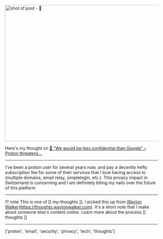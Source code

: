 
<a href="https://www.techradar.com/vpn/vpn-privacy-security/we-would-be-less-confidential-than-google-proton-threatens-to-quit-switzerland-over-new-surveillance-law?ref=dailydev">
    <img
        src="https://shots.wayl.one/shot/?url=https://www.techradar.com/vpn/vpn-privacy-security/we-would-be-less-confidential-than-google-proton-threatens-to-quit-switzerland-over-new-surveillance-law?ref=dailydev&height=450&width=800&scaled_width=800&scaled_height=450&selectors=""
        alt="shot of post - 💭 "We would be less confidential than Google" – Proton threatens..."
        height=450
        width=800
    >
</a>

Here's my thought on <a href="https://www.techradar.com/vpn/vpn-privacy-security/we-would-be-less-confidential-than-google-proton-threatens-to-quit-switzerland-over-new-surveillance-law?ref=dailydev">💭 "We would be less confidential than Google" – Proton threatens...</a>

---

I've been a proton user for several years now, and pay a decently hefty subscription fee for some of their services that I love having access to (multiple domains, email relay, simplelogin, etc.). This privacy impact in Switzerland is concerning and I am definitely biting my nails over the future of this platform

---

!!! note
     This is one of [[ my-thoughts ]]. I picked this up from [Waylon Walker](https://waylonwalker.com)(https://thoughts.waylonwalker.com). It's a short note that I make about someone else's
     content online.  Learn more about the process [[ thoughts ]]


---

['proton', 'email', 'security', 'privacy', 'tech', 'thoughts']
        